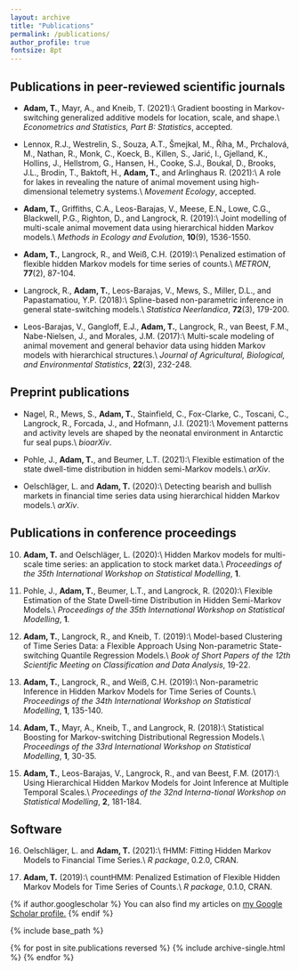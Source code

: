 ```yaml
---
layout: archive
title: "Publications"
permalink: /publications/
author_profile: true
fontsize: 8pt
---
```


Publications in peer-reviewed scientific journals
------

- **Adam, T.**, Mayr, A., and Kneib, T. (2021):\\
Gradient boosting in Markov-switching generalized additive models for location, scale, and shape.\\
*Econometrics and Statistics, Part B: Statistics*, accepted.

- Lennox, R.J., Westrelin, S., Souza, A.T., Šmejkal, M., Říha, M., Prchalová, M., Nathan, R., Monk, C., Koeck, B., Killen, S., Jarić, I., Gjelland, K., Hollins, J., Hellstrom, G., Hansen, H., Cooke, S.J., Boukal, D., Brooks, J.L., Brodin, T., Baktoft, H., **Adam, T.**, and Arlinghaus R. (2021):\\
A role for lakes in revealing the nature of animal movement using high-dimensional telemetry systems.\\
*Movement Ecology*, accepted.

- **Adam, T.**, Griffiths, C.A., Leos-Barajas, V., Meese, E.N., Lowe, C.G., Blackwell, P.G., Righton, D., and Langrock, R. (2019):\\
Joint modelling of multi-scale animal movement data using hierarchical hidden Markov models.\\
*Methods in Ecology and Evolution*, **10**(9), 1536-1550.

- **Adam, T.**, Langrock, R., and Weiß, C.H. (2019):\\
Penalized estimation of flexible hidden Markov models for time series of counts.\\
*METRON*, **77**(2), 87-104.

-	Langrock, R., **Adam, T.**, Leos-Barajas, V., Mews, S., Miller, D.L., and Papastamatiou, Y.P. (2018):\\
Spline-based non-parametric inference in general state-switching models.\\
*Statistica Neerlandica*, **72**(3), 179-200.

-	Leos-Barajas, V., Gangloff, E.J., **Adam, T.**, Langrock, R., van Beest, F.M., Nabe-Nielsen, J., and Morales, J.M. (2017):\\
Multi-scale modeling of animal movement and general behavior data using hidden Markov models with hierarchical structures.\\
*Journal of Agricultural, Biological, and Environmental Statistics*, **22**(3), 232-248.

Preprint publications
------

- Nagel, R., Mews, S., **Adam, T.**, Stainfield, C., Fox-Clarke, C., Toscani, C., Langrock, R., Forcada, J., and Hofmann, J.I. (2021):\\
Movement patterns and activity levels are shaped by the neonatal environment in Antarctic fur seal pups.\\
*bioarXiv*.

- Pohle, J., **Adam, T.**, and Beumer, L.T. (2021):\\
Flexible estimation of the state dwell-time distribution in hidden semi-Markov models.\\
*arXiv*.

- Oelschläger, L. and **Adam, T.** (2020):\\
Detecting bearish and bullish markets in financial time series data using hierarchical hidden Markov models.\\
*arXiv*.

Publications in conference proceedings
------

10. **Adam, T.** and Oelschläger, L. (2020):\\
Hidden Markov models for multi-scale time series: an application to stock market data.\\
*Proceedings of the 35th International Workshop on Statistical Modelling*, **1**.

11.	Pohle, J., **Adam, T.**, Beumer, L.T., and Langrock, R. (2020):\\
Flexible Estimation of the State Dwell-time Distribution in Hidden Semi-Markov Models.\\
*Proceedings of the 35th International Workshop on Statistical Modelling*, **1**.

12.	**Adam, T.**, Langrock, R., and Kneib, T. (2019):\\
Model-based Clustering of Time Series Data: a Flexible Approach Using Non-parametric State-switching Quantile Regression Models.\\
*Book of Short Papers of the 12th Scientific Meeting on Classification and Data Analysis*, 19-22.

13.	**Adam, T.**, Langrock, R., and Weiß, C.H. (2019):\\
Non-parametric Inference in Hidden Markov Models for Time Series of Counts.\\
*Proceedings of the 34th International Workshop on Statistical Modelling*, **1**, 135-140.

14.	**Adam, T.**, Mayr, A., Kneib, T., and Langrock, R. (2018):\\
Statistical Boosting for Markov-switching Distributional Regression Models.\\
*Proceedings of the 33rd International Workshop on Statistical Modelling*, **1**, 30-35.

15.	**Adam, T.**, Leos-Barajas, V., Langrock, R., and van Beest, F.M. (2017):\\
Using Hierarchical Hidden Markov Models for Joint Inference at Multiple Temporal Scales.\\
*Proceedings of the 32nd Interna-tional Workshop on Statistical Modelling*, **2**, 181-184.

Software
------

16.	Oelschläger, L. and **Adam, T.** (2021):\\
fHMM: Fitting Hidden Markov Models to Financial Time Series.\\
*R package*, 0.2.0, CRAN.

17. **Adam, T.** (2019):\\
countHMM: Penalized Estimation of Flexible Hidden Markov Models for Time Series of Counts.\\
*R package*, 0.1.0, CRAN.




{% if author.googlescholar %}
  You can also find my articles on <u><a href="{{author.googlescholar}}">my Google Scholar profile</a>.</u>
{% endif %}

{% include base_path %}

{% for post in site.publications reversed %}
  {% include archive-single.html %}
{% endfor %}
